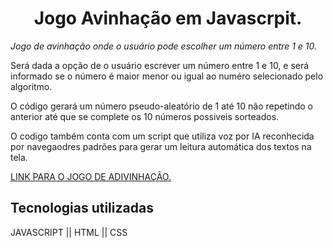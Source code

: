 <h1 align="center"> Jogo Avinhação em Javascrpit. </h1>

*<p>Jogo de avinhação onde o usuário pode escolher um número entre 1 e 10.</p>*
<p>Será dada a opção de o usuário escrever um número entre 1 e 10, e será informado se o número é maior menor ou igual ao numéro selecionado pelo algoritmo.</p>
<p>O código gerará um número pseudo-aleatório de 1 até 10 não repetindo o anterior até que se complete os 10 números possiveis sorteados.</p>
<p>O codigo também conta com um script que utiliza voz por IA reconhecida por navegaodres padrões para gerar um leitura automática dos textos na tela.</p>

[LINK PARA O JOGO DE ADIVINHAÇÃO.](https://jogoadvinhacaojs.vercel.app/)

<h2>Tecnologias utilizadas</h2>
</>JAVASCRIPT || HTML || CSS</p>
